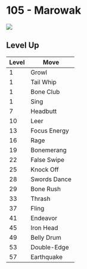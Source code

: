 # 105 - Marowak
![][105]

## Level Up

Level | Move
---   | ---
  1   | Growl
  1   | Tail Whip
  1   | Bone Club
  1   | Sing
  7   | Headbutt
 10   | Leer
 13   | Focus Energy
 16   | Rage
 19   | Bonemerang
 22   | False Swipe
 25   | Knock Off
 28   | Swords Dance
 29   | Bone Rush
 33   | Thrash
 37   | Fling
 41   | Endeavor
 45   | Iron Head
 49   | Belly Drum
 53   | Double-Edge
 57   | Earthquake



[105]: ../img/pokemon/105.png
